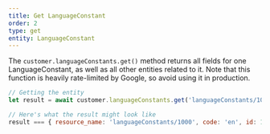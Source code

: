 ```yaml
---
title: Get LanguageConstant
order: 2
type: get
entity: LanguageConstant
---
```


The `customer.languageConstants.get()` method returns all fields for one LanguageConstant, as well as all other entities related to it. Note that this function is heavily rate-limited by Google, so avoid using it in production.

```javascript
// Getting the entity
let result = await customer.languageConstants.get('languageConstants/1000')

// Here's what the result might look like
result === { resource_name: 'languageConstants/1000', code: 'en', id: 1000, name: 'English', targetable: true }
```
